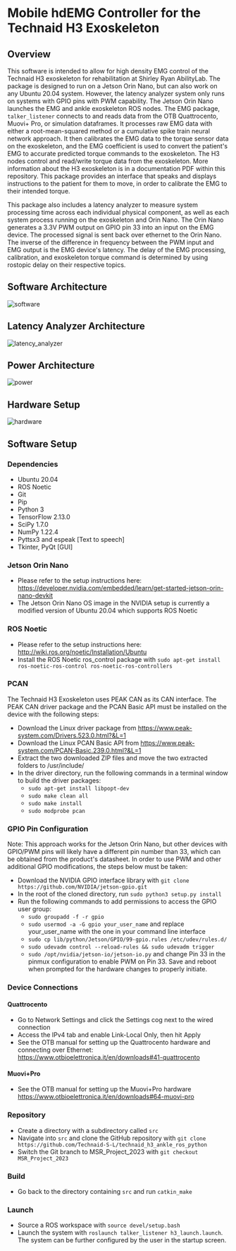# Mobile hdEMG Controller for the Technaid H3 Exoskeleton 

## Overview

This software is intended to allow for high density EMG control of the Technaid H3 exoskeleton for rehabilitation at Shirley Ryan AbilityLab. The package is designed to run on a Jetson Orin Nano, but can also work on any Ubuntu 20.04 system. However, the latency analyzer system only runs on systems with GPIO pins with PWM capability. The Jetson Orin Nano launches the EMG and ankle exoskeleton ROS nodes. The EMG package, ```talker_listener``` connects to and reads data from the OTB Quattrocento, Muovi+ Pro, or simulation dataframes. It processes raw EMG data with either a root-mean-squared method or a cumulative spike train neural network approach. It then calibrates the EMG data to the torque sensor data on the exoskeleton, and the EMG coefficient is used to convert the patient's EMG to accurate predicted torque commands to the exoskeleton. The H3 nodes control and read/write torque data from the exoskeleton. More information about the H3 exoskeleton is in a documentation PDF within this repository. This package provides an interface that speaks and displays instructions to the patient for them to move, in order to calibrate the EMG to their intended torque. 

This package also includes a latency analyzer to measure system processing time across each individual physical component, as well as each system process running on the exoskeleton and Orin Nano. The Orin Nano generates a 3.3V PWM output on GPIO pin 33 into an input on the EMG device. The processed signal is sent back over ethernet to the Orin Nano. The inverse of the difference in frequency between the PWM input and EMG output is the EMG device's latency. The delay of the EMG processing, calibration, and exoskeleton torque command is determined by using rostopic delay on their respective topics.

## Software Architecture
![software](https://github.com/Technaid-S-L/technaid_h3_ankle_ros_python/assets/113081373/8357899c-c057-4be8-b9c3-eb1ea67b234f)

## Latency Analyzer Architecture
![latency_analyzer](https://github.com/Technaid-S-L/technaid_h3_ankle_ros_python/assets/113081373/ffa85a23-80ef-410d-be35-f5984ff19d2c)

## Power Architecture
![power](https://github.com/Technaid-S-L/technaid_h3_ankle_ros_python/assets/113081373/f8f1b4db-32b2-464e-a698-3a3014793764)

## Hardware Setup
![hardware](https://github.com/Technaid-S-L/technaid_h3_ankle_ros_python/assets/113081373/f0cd0a10-c66b-4bc8-b535-b7f9276eb0a0)

## Software Setup
### Dependencies
- Ubuntu 20.04
- ROS Noetic
- Git
- Pip
- Python 3
- TensorFlow 2.13.0
- SciPy 1.7.0
- NumPy 1.22.4
- Pyttsx3 and espeak [Text to speech]
- Tkinter, PyQt [GUI]


### Jetson Orin Nano
- Please refer to the setup instructions here: https://developer.nvidia.com/embedded/learn/get-started-jetson-orin-nano-devkit
- The Jetson Orin Nano OS image in the NVIDIA setup is currently a modified version of Ubuntu 20.04 which supports ROS Noetic

### ROS Noetic
- Please refer to the setup instructions here: http://wiki.ros.org/noetic/Installation/Ubuntu
- Install the ROS Noetic ros_control package with ```sudo apt-get install ros-noetic-ros-control ros-noetic-ros-controllers```

### PCAN
The Technaid H3 Exoskeleton uses PEAK CAN as its CAN interface. The PEAK CAN driver package and the PCAN Basic API must be installed on the device with the following steps:
- Download the Linux driver package from https://www.peak-system.com/Drivers.523.0.html?&L=1
- Download the Linux PCAN Basic API from https://www.peak-system.com/PCAN-Basic.239.0.html?&L=1
- Extract the two downloaded ZIP files and move the two extracted folders to /usr/include/
- In the driver directory, run the following commands in a terminal window to build the driver packages:
  - ```sudo apt-get install libpopt-dev```
  - ```sudo make clean all```
  - ```sudo make install```
  - ```sudo modprobe pcan```

### GPIO Pin Configuration
Note: This approach works for the Jetson Orin Nano, but other devices with GPIO/PWM pins will likely have a different pin number than 33, which can be obtained from the product's datasheet.
In order to use PWM and other additional GPIO modifications, the steps below must be taken:
- Download the NVIDIA GPIO interface library with `git clone https://github.com/NVIDIA/jetson-gpio.git`
- In the root of the cloned directory, run `sudo python3 setup.py install`
- Run the following commands to add permissions to access the GPIO user group:
  - `sudo groupadd -f -r gpio`
  - `sudo usermod -a -G gpio your_user_name` and replace your_user_name with the one in your command line interface
  - `sudo cp lib/python/Jetson/GPIO/99-gpio.rules /etc/udev/rules.d/`
  - `sudo udevadm control --reload-rules && sudo udevadm trigger`
  - `sudo /opt/nvidia/jetson-io/jetson-io.py` and change Pin 33 in the pinmux configuration to enable PWM on Pin 33. Save and reboot when prompted for the hardware changes to properly initiate.

### Device Connections
#### Quattrocento
- Go to Network Settings and click the Settings cog next to the wired connection
- Access the IPv4 tab and enable Link-Local Only, then hit Apply
- See the OTB manual for setting up the Quattrocento hardware and connecting over Ethernet: https://www.otbioelettronica.it/en/downloads#41-quattrocento

#### Muovi+Pro
- See the OTB manual for setting up the Muovi+Pro hardware https://www.otbioelettronica.it/en/downloads#64-muovi-pro

###  Repository
- Create a directory with a subdirectory called ```src```
- Navigate into ```src``` and clone the GitHub repository with ```git clone https://github.com/Technaid-S-L/technaid_h3_ankle_ros_python```
- Switch the Git branch to MSR_Project_2023 with ```git checkout MSR_Project_2023```

### Build
- Go back to the directory containing ```src``` and run ```catkin_make```

### Launch
- Source a ROS workspace with ```source devel/setup.bash```
- Launch the system with ```roslaunch talker_listener h3_launch.launch```. The system can be further configured by the user in the startup screen.
